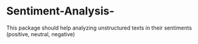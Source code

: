 # Sentiment-Analysis-
This package should help analyzing unstructured texts in their sentiments (positive, neutral, negative)
